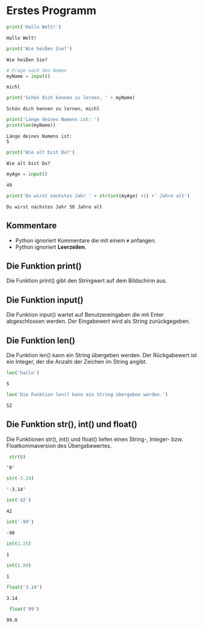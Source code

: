 
# Erstes Programm


```python
print('Hallo Welt!')
```

    Hallo Welt!



```python
print('Wie heißen Sie?')
```

    Wie heißen Sie?



```python
# Frage nach den Namen
myName = input()
```

    michl



```python
print('Schön dich kennen zu lernen, ' + myName)
```

    Schön dich kennen zu lernen, michl



```python
print('Länge deines Namens ist: ')
print(len(myName))
```

    Länge deines Namens ist: 
    5



```python
print('Wie alt bist Du?')
```

    Wie alt bist Du?



```python
myAge = input()
```

    49



```python
print('Du wirst nächstes Jahr ' + str(int(myAge) +1) +' Jahre alt')
```

    Du wirst nächstes Jahr 50 Jahre alt


## Kommentare

* Python ignoriert Kommentare die mit einem `#` anfangen.
* Python ignoriert __Leerzeilen__.

## Die Funktion print()

Die Funktion print() gibt den Stringwert auf dem Bildschirm aus.

## Die Funktion input()

Die Funktion input() wartet auf Benutzereingaben die mit Enter abgeschlossen werden. Der Eingabewert wird als String zurückgegeben.

## Die Funktion len()

Die Funktion len() kann ein String übergeben werden. Der Rückgabewert ist ein Integer, der die Anzahl der Zeichen im String angibt.


```python
len('hallo')
```




    5




```python
len('Die Funktion len() kann ein String übergeben werden.')
```




    52



## Die Funktion str(), int() und float()

Die Funktionen str(), int() und float() liefen einen String-, Integer- bzw. Floatkommaversion des Übergabewertes.


```python
 str(0)
```




    '0'




```python
str(-3.14)
```




    '-3.14'




```python
int('42')
```




    42




```python
int('-99')
```




    -99




```python
int(1.25)
```




    1




```python
int(1.99)
```




    1




```python
float('3.14')
```




    3.14




```python
 float('99')
```




    99.0


